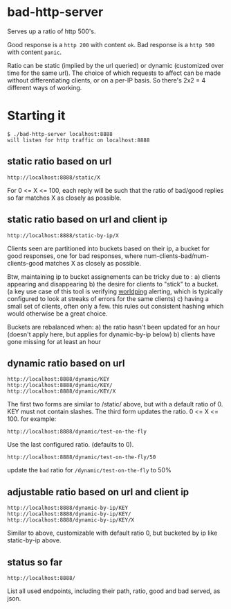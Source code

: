 # bad-http-server

Serves up a ratio of http 500's.

Good response is a `http 200` with content `ok`.
Bad response is a `http 500` with content `panic`.

Ratio can be static (implied by the url queried) or dynamic (customized over time for the same url).
The choice of which requests to affect can be made without differentiating clients, or on a per-IP basis.
So there's 2x2 = 4 different ways of working.

# Starting it
```
$ ./bad-http-server localhost:8888
will listen for http traffic on localhost:8888
```

## static ratio based on url

```
http://localhost:8888/static/X
```

For 0 <= X <= 100, each reply will be such that the ratio of bad/good replies so far matches X as closely as possible.

## static ratio based on url and client ip

```
http://localhost:8888/static-by-ip/X
```

Clients seen are partitioned into buckets based on their ip, a bucket for good responses,
one for bad responses, where num-clients-bad/num-clients-good matches X as closely as possible.

Btw, maintaining ip to bucket assignements can be tricky due to :
a) clients appearing and disappearing
b) the desire for clients to "stick" to a bucket. (a key use case of this tool is verifying [worldping](https://grafana.com/plugins/raintank-worldping-app) alerting, which is typically configured to look at streaks of errors for the same clients)
c) having a small set of clients, often only a few. this rules out consistent hashing which would otherwise be a great choice.

Buckets are rebalanced when:
a) the ratio hasn't been updated for an hour (doesn't apply here, but applies for dynamic-by-ip below)
b) clients have gone missing for at least an hour


## dynamic ratio based on url

```
http://localhost:8888/dynamic/KEY
http://localhost:8888/dynamic/KEY/
http://localhost:8888/dynamic/KEY/X
```

The first two forms are similar to /static/ above, but with a default ratio of 0.
KEY must not contain slashes.
The third form updates the ratio. 0 <= X <= 100.
for example:

```
http://localhost:8888/dynamic/test-on-the-fly
```

Use the last configured ratio. (defaults to 0).

```
http://localhost:8888/dynamic/test-on-the-fly/50
```

update the `bad` ratio for `/dynamic/test-on-the-fly` to 50%

## adjustable ratio based on url and client ip

```
http://localhost:8888/dynamic-by-ip/KEY
http://localhost:8888/dynamic-by-ip/KEY/
http://localhost:8888/dynamic-by-ip/KEY/X
```

Similar to above, customizable with default ratio 0, but bucketed by ip like static-by-ip above.

## status so far

```
http://localhost:8888/
```

List all used endpoints, including their path, ratio, good and bad served, as json.

